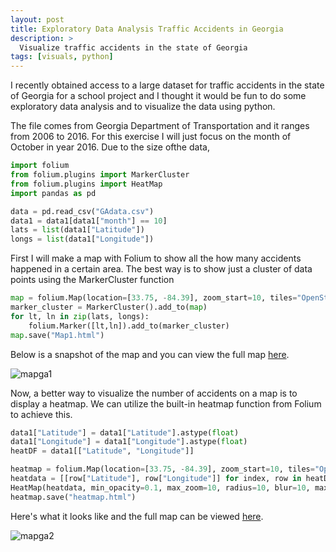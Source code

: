 ```yaml
---
layout: post
title: Exploratory Data Analysis Traffic Accidents in Georgia
description: >
  Visualize traffic accidents in the state of Georgia
tags: [visuals, python]
---
```


I recently obtained access to a large dataset for traffic accidents in the state of Georgia
for a school project and I thought it would be fun to do some exploratory data
analysis and to visualize the data using python.

The file comes from Georgia Department of Transportation and it ranges from 2006
to 2016. For this exercise I will just focus on the month of October in year 2016.
Due to the size ofthe data,

~~~python
import folium
from folium.plugins import MarkerCluster
from folium.plugins import HeatMap
import pandas as pd

data = pd.read_csv("GAdata.csv")
data1 = data1[data1["month"] == 10]
lats = list(data1["Latitude"])
longs = list(data1["Longitude"])
~~~

First I will make a map with Folium to show all the how many accidents happened
in a certain area. The best way is to show just a cluster of data points using
the MarkerCluster function

~~~python
map = folium.Map(location=[33.75, -84.39], zoom_start=10, tiles="OpenStreetMap")
marker_cluster = MarkerCluster().add_to(map)
for lt, ln in zip(lats, longs):
    folium.Marker([lt,ln]).add_to(marker_cluster)
map.save("Map1.html")
~~~

Below is a snapshot of the map and you can view the full map [here](/pages/Map1.html).


<img src="{% asset 'mapga1.jpeg' @path %}" alt="mapga1" />

Now, a better way to visualize the number of accidents on a map is to display a
heatmap. We can utilize the built-in heatmap function from Folium to achieve this.

~~~python
data1["Latitude"] = data1["Latitude"].astype(float)
data1["Longitude"] = data1["Longitude"].astype(float)
heatDF = data1[["Latitude", "Longitude"]]

heatmap = folium.Map(location=[33.75, -84.39], zoom_start=10, tiles="OpenStreetMap")
heatdata = [[row["Latitude"], row["Longitude"]] for index, row in heatDF.iterrows()]
HeatMap(heatdata, min_opacity=0.1, max_zoom=10, radius=10, blur=10, max_val=0.8).add_to(heatmap)
heatmap.save("heatmap.html")
~~~

Here's what it looks like and the full map can be viewed [here](/pages/heatmap.html).

<img src="{% asset 'mapga2.jpeg' @path %}" alt="mapga2" />
